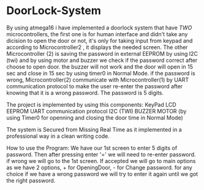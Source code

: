 # DoorLock-System

By using atmega16 i have implemented a doorlock system that have *TWO* microcontrollers, 
the first one is for human interface and didn't take any dicision to open the door or not,
it's only for taking input from keypad and according to Microcontroller2 ,
it displays the needed screen. The other Microcontroller (2) is saving the password in external EEPROM by using I2C (twi) and by using motor and buzzer we check if the password correct after choose to open door. the buzzer will not work and the door will open in 15 sec and close in 15 sec by using timer0 in Normal Mode.
if the password is wrong, Microcontroller(2) communicate with Microcontroller(1) by UART communication protocol to make the user re-enter the password after knowing that it is a wrong password. The password is 5 digits.


The project is implemented by using this components:
KeyPad
LCD 
EEPROM
UART communication protocol
I2C (TWI)
BUZZER
MOTOR (by using Timer0 for openning and closing the door time in Normal Mode)

The system is Secured from Missing Real Time as it implemented in a professional way in a clean writing code.

How to use the Program:
We have our 1st screen to enter 5 digits of password.
Then after pressing enter '=' we will need to re-enter password. if wrong we will go to the 1st screen.
If accepted we will go to main options as we have 2 options, + for OpeningDoor, - for Change password.
for any choice if we have a wrong password we will try to enter it again until we got the right password.
